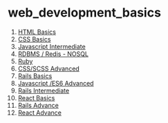 # web_development_basics

1. <a href="/html">HTML Basics</a>
2. <a href="/css">CSS Basics</a>
3. <a href="/javascript">Javascript Intermediate</a>
4. <a href="/rdbms-redis">RDBMS / Redis - NOSQL</a>
5. <a href="/ruby">Ruby</a>
6. <a href="/css-scss-advance">CSS/SCSS Advanced</a>
7. <a href="/rails-basic">Rails Basics</a>
8. <a href="/javascript-eS6-advanced">Javascript /ES6 Advanced</a>
9. <a href="/rails-intermediate">Rails Intermediate</a>
10. <a href="/react-basic">React Basics</a>
11. <a href="/rails-advance">Rails Advance</a>
12. <a href="/react-advance">React Advance</a>
